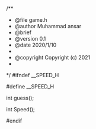 /**
 * @file game.h
 * @author Muhammad ansar
 * @brief 
 * @version 0.1
 * @date 2020/1/10
 * 
 * @copyright Copyright (c) 2021
 * 
 */
#ifndef __SPEED_H

#define __SPEED_H

int guess();

int Speed();

#endif

